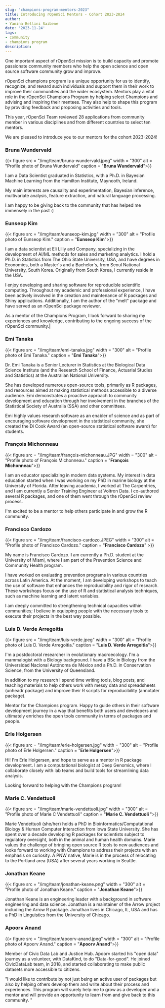 ```yaml
---
slug: "champions-program-mentors-2023"
title: Introducing rOpenSci Mentors - Cohort 2023-2024
author:
- Yanina Bellini Saibene
date: '2023-11-24'
tags:
- community
- champions program
description: 
---
```


One important aspect of rOpenSci mission is to build capacity and promote passionate community members who help the open science and open source software community grow and improve.

rOpenSci champions program is a unique opportunity for us to identify, recognize, and reward such individuals and support them in their work to improve their communities and the wider ecosystem. Mentors play a vital role in the rOpenSci Champions Program by helping select Champions and advising and inspiring their mentees. They also help to shape this program by providing feedback and proposing activities and tools.   

This year, rOpenSci Team reviewed 28 applications from community member in various disciplines and from different countries to select ten mentors.

We are pleased to introduce you to our mentors for the cohort 2023-2024!



### Bruna Wundervald

{{< figure src = "/img/team/bruna-wundervald.jpeg" width = "300" alt = "Profile photo of Bruna Wundervald" caption = "<strong>Bruna Wundervald</strong>">}}

I am a Data Scientist graduated in Statistics, with a Ph.D. in Bayesian Machine Learning from the Hamilton Institute, Maynooth, Ireland.

My main interests are causality and experimentation, Bayesian inference, multivariate analysis, feature extraction, and natural language processing.

I am happy to be giving back to the community that has helped me immensely in the past :)


### Eunseop Kim

{{< figure src = "/img/team/eunseop-kim.jpg" width = "300" alt = "Profile photo of Eunseop Kim." caption = "<strong>Eunseop Kim</strong>">}} 

I am a data scientist at Eli Lilly and Company, specializing in the development of AI/ML methods for sales and marketing analytics. I hold a Ph.D. in Statistics from The Ohio State University, USA, and have degrees in Economics, both a Master's and a Bachelor's, from Seoul National University, South Korea. Originally from South Korea, I currently reside in the USA.

I enjoy developing and sharing software for reproducible scientific computing. Throughout my academic and professional experience, I have been actively involved in the creation and maintenance of R packages and Shiny applications. Additionally, I am the author of the "melt" package and have served as an rOpenSci package reviewer.

As a mentor of the Champions Program, I look forward to sharing my experiences and knowledge, contributing to the ongoing success of the rOpenSci community.|

### Emi Tanaka

{{< figure src = "/img/team/emi-tanaka.jpg" width = "300" alt = "Profile photo of Emi Tanaka." caption = "<strong>Emi Tanaka</strong>">}}

Dr. Emi Tanaka is a Senior Lecturer in Statistics at the Biological Data Science Institute (and the Research School of Finance, Actuarial Studies and Statistics) at the Australian National University.

She has developed numerous open-source tools, primarily as R packages, and resources aimed at making statistical methods accessible to a diverse audience. Emi demonstrates a proactive approach to community development and education through her involvement in the branches of the Statistical Society of Australia (SSA) and other committees.

Emi highly values research software as an enabler of science and as part of encouraging software development in the statistical community, she created the Di Cook Award (an open-source statistical software award) for students.


### François Michonneau

{{< figure src = "/img/team/françois-michonneau.JPG" width = "300" alt = "Profile photo of François Michonneau." caption = "<strong>François Michonneau</strong>">}}

I am an educator specializing in modern data systems. My interest in data education started when I was working on my PhD in marine biology at the University of Florida. After leaving academia, I worked at The Carpentries, and I am currently a Senior Training Engineer at Voltron Data. I co-authored several R packages, and one of them went through the rOpenSci review process.

I'm excited to be a mentor to help others participate in and grow the R community.

### Francisco Cardozo

{{< figure src = "/img/team/francisco-cardozo.JPEG" width = "300" alt = "Profile photo of Francisco Cardozo." caption = "<strong>Francisco Cardozo</strong>" >}}

My name is Francisco Cardozo. I am currently a Ph.D. student at the University of Miami, where I am part of the Prevention Science and Community Health program.

I have worked on evaluating prevention programs in various countries across Latin America. At the moment, I am developing workshops to teach the use of software that enhances the reproducibility and rigor of research. These workshops focus on the use of R and statistical analysis techniques, such as machine learning and latent variables.

I am deeply committed to strengthening technical capacities within communities; I believe in equipping people with the necessary tools to execute their projects in the best way possible.

### Luis D. Verde Arregoitia

{{< figure src = "/img/team/luis-verde.jpeg" width = "300" alt = "Profile photo of Luis D. Verde Arregoitia." caption = "<strong>Luis D. Verde Arregoitia</strong>">}}

I'm a postdoctoral researcher in evolutionary macroecology. I'm a mammalogist with a Biology background. I have a BSc in Biology from the Universidad Nacional Autónoma de México and a Ph.D. in Conservation Science, from the University of Queensland.

In addition to my research I spend time writing tools, blog posts, and teaching materials to help others work with messy data and spreadsheets (unheadr package) and improve their R scripts for reproducibility (annotater package).

Mentor for the Champions program. Happy to guide others in their software development journey in a way that benefits both users and developers and ultimately enriches the open tools community in terms of packages and people.


### Erle Holgersen

{{< figure src = "/img/team/erle-holgersen.jpg" width = "300" alt = "Profile photo of Erle Holgersen." caption = "<strong>Erle Holgersen</strong>">}}

Hi! I'm Erle Holgersen, and hope to serve as a mentor in R package development. I am a computational biologist at Deep Genomics, where I collaborate closely with lab teams and build tools for streamlining data analysis.

Looking forward to helping with the Champions program!

### Marie C. Vendettuoli

{{< figure src = "/img/team/marie-vendettuoli.jpg" width = "300" alt = "Profile photo of Marie C Vendettuoli" caption = "<strong>Marie C. Vendettuoli </strong>">}}

Marie Vendettuoli (she/her) holds a PhD in Bioinformatics/Computational Biology & Human Computer Interaction from Iowa State University. She has spent over a decade developing R packages for scientists subject to regulatory oversight, both in the animal and human health domains. Marie values the challenge of bringing open source R tools to new audiences and looks forward to working with Champions to address their projects with an emphasis on curiosity. A PNW native, Marie is in the process of relocating to the Portland area (USA) after several years working in Seattle.

### Jonathan Keane

{{< figure src = "/img/team/jonathan-keane.png" width = "300" alt = "Profile photo of Jonathan Keane." caption = "<strong>Jonathan Keane</strong>">}} 

Jonathan Keane is an engineering leader with a background in software engineering and data science. Jonathan is a maintainer of the Arrow project including the Arrow R package. Jonathan lives in Chicago, IL, USA and has a PhD in Linguistics from the University of Chicago.

### Apoorv Anand

{{< figure src = "/img/team/apoorv-anand.jpeg" width = "300" alt = "Profile photo of Apoorv Anand." caption = "<strong>Apoorv Anand</strong>">}}

Member of Civic Data Lab and Justice Hub.  Apoorv started his "open data" journey as a volunteer, with DataKind, to do "Data-for-good". He joined CivicDataLab team, in 2018, and started collaborating to make public datasets more accessible to citizens.

"I would like to contribute by not just being an active user of packages but also by helping others develop them and write about their process and experiences. This program will surely help me to grow as a developer and a mentor and will provide an opportunity to learn from and give back to this community. "

